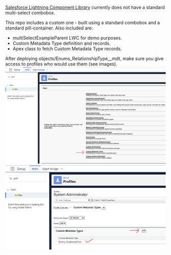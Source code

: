 [Salesforce Lightning Component Library](https://developer.salesforce.com/docs/component-library/overview/components) currently does not have a standard multi-select combobox.

This repo includes a custom one - built using a standard combobox and a standard pill-container. Also included are:
- multiSelectExampleParent LWC for demo purposes.
- Custom Metadata Type definition and records.
- Apex class to fetch Custom Metadata Type records.

After deploying objects/Enums_RelationshipType__mdt, make sure you give access to profiles who would use them (see images).
![01.png](01.png) ![02.png](02.png)
